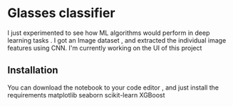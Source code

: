 # Glasses classifier

I just experimented to see how ML algorithms would perform in deep learning tasks . I got an Image dataset , and extracted the individual image features using CNN. 
I'm currently working on the UI of this project 



## Installation

You can download the notebook to your code editor , and just install the requirements
matplotlib
seaborn
scikit-learn
XGBoost

